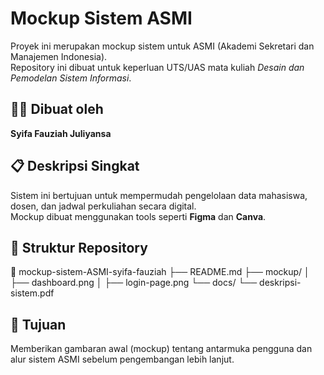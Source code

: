 # Mockup Sistem ASMI

Proyek ini merupakan mockup sistem untuk ASMI (Akademi Sekretari dan Manajemen Indonesia).  
Repository ini dibuat untuk keperluan UTS/UAS mata kuliah *Desain dan Pemodelan Sistem Informasi*.

## 👩‍💻 Dibuat oleh
**Syifa Fauziah Juliyansa**

## 📋 Deskripsi Singkat
Sistem ini bertujuan untuk mempermudah pengelolaan data mahasiswa, dosen, dan jadwal perkuliahan secara digital.  
Mockup dibuat menggunakan tools seperti **Figma** dan **Canva**.

## 📂 Struktur Repository
📁 mockup-sistem-ASMI-syifa-fauziah
├── README.md
├── mockup/
│ ├── dashboard.png
│ ├── login-page.png
└── docs/
└── deskripsi-sistem.pdf

## 🚀 Tujuan
Memberikan gambaran awal (mockup) tentang antarmuka pengguna dan alur sistem ASMI sebelum pengembangan lebih lanjut.
